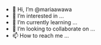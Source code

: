 - 👋 Hi, I’m @mariaawawa
- 👀 I’m interested in ...
- 🌱 I’m currently learning ...
- 💞️ I’m looking to collaborate on ...
- 📫 How to reach me ...

<!---
mariaawawa/mariaawawa is a ✨ special ✨ repository because its `README.md` (this file) appears on your GitHub profile.
You can click the Preview link to take a look at your changes.
--->
